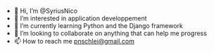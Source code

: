 - 👋 Hi, I’m @SyriusNico
- 👀 I’m interested in application developpement
- 🌱 I’m currently learning Python and the Django framework
- 💞️ I’m looking to collaborate on anything that can help me progress
- 📫 How to reach me pnschlei@gmail.com

<!---
SyriusNico/SyriusNico is a ✨ special ✨ repository because its `README.md` (this file) appears on your GitHub profile.
You can click the Preview link to take a look at your changes.
--->
